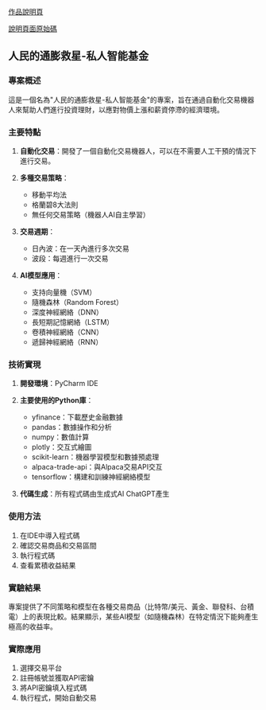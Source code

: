 <a href="https://alfo0924.github.io/pythonProjectMMLTradesDescription/">作品說明頁</a>



<a href="https://github.com/alfo0924/pythonProjectMMLTradesDescription">說明頁面原始碼</a>


## 人民的通膨救星-私人智能基金

### 專案概述

這是一個名為"人民的通膨救星-私人智能基金"的專案，旨在通過自動化交易機器人來幫助人們進行投資理財，以應對物價上漲和薪資停滯的經濟環境。

### 主要特點

1. **自動化交易**：開發了一個自動化交易機器人，可以在不需要人工干預的情況下進行交易。

2. **多種交易策略**：
   - 移動平均法
   - 格蘭碧8大法則
   - 無任何交易策略（機器人AI自主學習）

3. **交易週期**：
   - 日內波：在一天內進行多次交易
   - 波段：每週進行一次交易

4. **AI模型應用**：
   - 支持向量機（SVM）
   - 隨機森林（Random Forest）
   - 深度神經網絡（DNN）
   - 長短期記憶網絡（LSTM）
   - 卷積神經網絡（CNN）
   - 遞歸神經網絡（RNN）

### 技術實現

1. **開發環境**：PyCharm IDE

2. **主要使用的Python庫**：
   - yfinance：下載歷史金融數據
   - pandas：數據操作和分析
   - numpy：數值計算
   - plotly：交互式繪圖
   - scikit-learn：機器學習模型和數據預處理
   - alpaca-trade-api：與Alpaca交易API交互
   - tensorflow：構建和訓練神經網絡模型

3. **代碼生成**：所有程式碼由生成式AI ChatGPT產生

### 使用方法

1. 在IDE中導入程式碼
2. 確認交易商品和交易區間
3. 執行程式碼
4. 查看累積收益結果

### 實驗結果

專案提供了不同策略和模型在各種交易商品（比特幣/美元、黃金、聯發科、台積電）上的表現比較。結果顯示，某些AI模型（如隨機森林）在特定情況下能夠產生極高的收益率。

### 實際應用

1. 選擇交易平台
2. 註冊帳號並獲取API密鑰
3. 將API密鑰填入程式碼
4. 執行程式，開始自動交易


